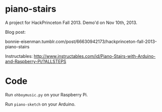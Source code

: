 piano-stairs
============

A project for HackPrinceton Fall 2013. Demo'd on Nov 10th, 2013.

Blog post:

bonnie-eisenman.tumblr.com/post/66630942173/hackprinceton-fall-2013-piano-stairs

Instructables: http://www.instructables.com/id/Piano-Stairs-with-Arduino-and-Raspberry-Pi/?ALLSTEPS

# Code

Run `ohboymusic.py` on your Raspberry Pi.

Run `piano-sketch` on your Arduino.